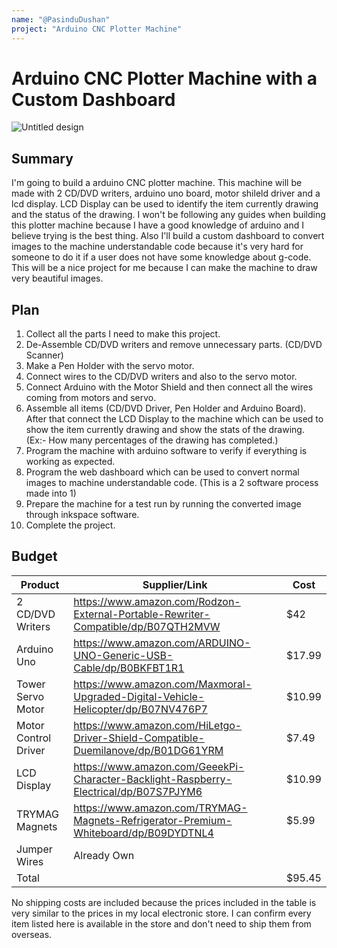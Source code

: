 ```yaml
---
name: "@PasinduDushan"
project: "Arduino CNC Plotter Machine"
---
```


# Arduino CNC Plotter Machine with a Custom Dashboard

![Untitled design](https://user-images.githubusercontent.com/57533877/208594271-1b8ddf98-3816-490b-a075-2d8430bab6b2.gif)

## Summary

I'm going to build a arduino CNC plotter machine. This machine will be made with 2 CD/DVD writers, arduino uno board, motor shileld driver and a lcd display. LCD Display can be used to identify the item currently drawing and the status of the drawing. I won't be following any guides when building this plotter machine because I have a good knowledge of arduino and I believe trying is the best thing. Also I'll build a custom dashboard to convert images to the machine understandable code because it's very hard for someone to do it if a user does not have some knowledge about g-code. This will be a nice project for me because I can make the machine to draw very beautiful images.

## Plan

1. Collect all the parts I need to make this project.
2. De-Assemble CD/DVD writers and remove unnecessary parts. (CD/DVD Scanner)
3. Make a Pen Holder with the servo motor.
4. Connect wires to the CD/DVD writers and also to the servo motor.
5. Connect Arduino with the Motor Shield and then connect all the wires coming from motors and servo.
6. Assemble all items (CD/DVD Driver, Pen Holder and Arduino Board). After that connect the LCD Display to the machine which can be used to show the item currently drawing and show the stats of the drawing. (Ex:- How many percentages of the drawing has completed.)
7. Program the machine with arduino software to verify if everything is working as expected.
8. Program the web dashboard which can be used to convert normal images to machine understandable code. (This is a 2 software process made into 1)
9. Prepare the machine for a test run by running the converted image through inkspace software.
10. Complete the project.

## Budget

| Product              | Supplier/Link                                                                         | Cost   |
| ---------------      | --------------------------------------------------------------------------------------| ------ |
| 2 CD/DVD Writers     | https://www.amazon.com/Rodzon-External-Portable-Rewriter-Compatible/dp/B07QTH2MVW     | $42    |
| Arduino Uno          | https://www.amazon.com/ARDUINO-UNO-Generic-USB-Cable/dp/B0BKFBT1R1                    | $17.99 |
| Tower Servo Motor    | https://www.amazon.com/Maxmoral-Upgraded-Digital-Vehicle-Helicopter/dp/B07NV476P7     | $10.99 |
| Motor Control Driver | https://www.amazon.com/HiLetgo-Driver-Shield-Compatible-Duemilanove/dp/B01DG61YRM     | $7.49  |
| LCD Display          | https://www.amazon.com/GeeekPi-Character-Backlight-Raspberry-Electrical/dp/B07S7PJYM6 | $10.99 |
| TRYMAG Magnets       | https://www.amazon.com/TRYMAG-Magnets-Refrigerator-Premium-Whiteboard/dp/B09DYDTNL4   | $5.99  |
| Jumper Wires         | Already Own                                                                           |        |
| Total                |                                                                                       | $95.45 |

No shipping costs are included because the prices included in the table is very similar to the prices in my local electronic store. I can confirm every item listed here is available in the store and don't need to ship them from overseas.
